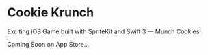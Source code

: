 # Cookie Krunch
Exciting iOS Game built with SpriteKit and Swift 3 — Munch Cookies!

Coming Soon on App Store...
